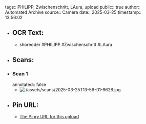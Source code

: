 tags:: PHILIPP, Zwischenschritt, LAura, upload
public:: true
author:: Automated Archive
source:: Camera
date:: 2025-03-25
timestamp:: 13:56:02

- ## OCR Text:
	- shoreoder
	  #PHILIPP
	  #Zwischenschritt
	  #LAura
- ## Scans:
- ### Scan 1
  annotated:: false
	- ![./assets/scans/2025-03-25T13-56-01-9628.jpg](./assets/scans/2025-03-25T13-56-01-9628.jpg)
- ## Pin URL:
	- [The Pinry URL for this upload](https://pinry.petau.net/pins/283/)